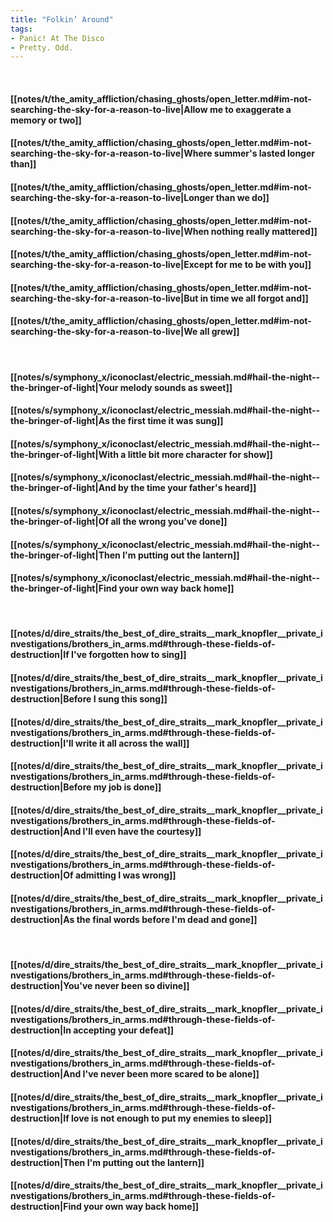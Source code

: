 ```yaml
---
title: "Folkin’ Around"
tags:
- Panic! At The Disco
- Pretty. Odd.
---
```

&nbsp;
#### [[notes/t/the_amity_affliction/chasing_ghosts/open_letter.md#im-not-searching-the-sky-for-a-reason-to-live|Allow me to exaggerate a memory or two]]
#### [[notes/t/the_amity_affliction/chasing_ghosts/open_letter.md#im-not-searching-the-sky-for-a-reason-to-live|Where summer's lasted longer than]]
#### [[notes/t/the_amity_affliction/chasing_ghosts/open_letter.md#im-not-searching-the-sky-for-a-reason-to-live|Longer than we do]]
#### [[notes/t/the_amity_affliction/chasing_ghosts/open_letter.md#im-not-searching-the-sky-for-a-reason-to-live|When nothing really mattered]]
#### [[notes/t/the_amity_affliction/chasing_ghosts/open_letter.md#im-not-searching-the-sky-for-a-reason-to-live|Except for me to be with you]]
#### [[notes/t/the_amity_affliction/chasing_ghosts/open_letter.md#im-not-searching-the-sky-for-a-reason-to-live|But in time we all forgot and]]
#### [[notes/t/the_amity_affliction/chasing_ghosts/open_letter.md#im-not-searching-the-sky-for-a-reason-to-live|We all grew]]
&nbsp;
#### [[notes/s/symphony_x/iconoclast/electric_messiah.md#hail-the-night--the-bringer-of-light|Your melody sounds as sweet]]
#### [[notes/s/symphony_x/iconoclast/electric_messiah.md#hail-the-night--the-bringer-of-light|As the first time it was sung]]
#### [[notes/s/symphony_x/iconoclast/electric_messiah.md#hail-the-night--the-bringer-of-light|With a little bit more character for show]]
#### [[notes/s/symphony_x/iconoclast/electric_messiah.md#hail-the-night--the-bringer-of-light|And by the time your father's heard]]
#### [[notes/s/symphony_x/iconoclast/electric_messiah.md#hail-the-night--the-bringer-of-light|Of all the wrong you've done]]
#### [[notes/s/symphony_x/iconoclast/electric_messiah.md#hail-the-night--the-bringer-of-light|Then I'm putting out the lantern]]
#### [[notes/s/symphony_x/iconoclast/electric_messiah.md#hail-the-night--the-bringer-of-light|Find your own way back home]]
&nbsp;
#### [[notes/d/dire_straits/the_best_of_dire_straits__mark_knopfler__private_investigations/brothers_in_arms.md#through-these-fields-of-destruction|If I've forgotten how to sing]]
#### [[notes/d/dire_straits/the_best_of_dire_straits__mark_knopfler__private_investigations/brothers_in_arms.md#through-these-fields-of-destruction|Before I sung this song]]
#### [[notes/d/dire_straits/the_best_of_dire_straits__mark_knopfler__private_investigations/brothers_in_arms.md#through-these-fields-of-destruction|I'll write it all across the wall]]
#### [[notes/d/dire_straits/the_best_of_dire_straits__mark_knopfler__private_investigations/brothers_in_arms.md#through-these-fields-of-destruction|Before my job is done]]
#### [[notes/d/dire_straits/the_best_of_dire_straits__mark_knopfler__private_investigations/brothers_in_arms.md#through-these-fields-of-destruction|And I'll even have the courtesy]]
#### [[notes/d/dire_straits/the_best_of_dire_straits__mark_knopfler__private_investigations/brothers_in_arms.md#through-these-fields-of-destruction|Of admitting I was wrong]]
#### [[notes/d/dire_straits/the_best_of_dire_straits__mark_knopfler__private_investigations/brothers_in_arms.md#through-these-fields-of-destruction|As the final words before I'm dead and gone]]
&nbsp;
#### [[notes/d/dire_straits/the_best_of_dire_straits__mark_knopfler__private_investigations/brothers_in_arms.md#through-these-fields-of-destruction|You've never been so divine]]
#### [[notes/d/dire_straits/the_best_of_dire_straits__mark_knopfler__private_investigations/brothers_in_arms.md#through-these-fields-of-destruction|In accepting your defeat]]
#### [[notes/d/dire_straits/the_best_of_dire_straits__mark_knopfler__private_investigations/brothers_in_arms.md#through-these-fields-of-destruction|And I've never been more scared to be alone]]
#### [[notes/d/dire_straits/the_best_of_dire_straits__mark_knopfler__private_investigations/brothers_in_arms.md#through-these-fields-of-destruction|If love is not enough to put my enemies to sleep]]
#### [[notes/d/dire_straits/the_best_of_dire_straits__mark_knopfler__private_investigations/brothers_in_arms.md#through-these-fields-of-destruction|Then I'm putting out the lantern]]
#### [[notes/d/dire_straits/the_best_of_dire_straits__mark_knopfler__private_investigations/brothers_in_arms.md#through-these-fields-of-destruction|Find your own way back home]]
